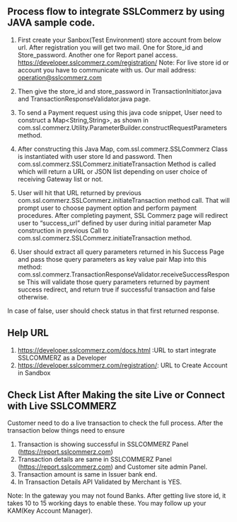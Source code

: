 
## Process flow to integrate SSLCommerz by using JAVA sample code.

1. First create your Sanbox(Test Environment) store account from below url. After registration you will get two mail. One for Store_id and Store_password. Another one for Report panel access.	
	   https://developer.sslcommerz.com/registration/
	   Note: For live store id or account you have to communicate with us. Our mail address: operation@sslcommerz.com
2. Then give the store_id and store_password in TransactionInitiator.java and TransactionResponseValidator.java page. 

3. To send a Payment request using this java code snippet, User need to construct a Map<String,String>, as shown in com.ssl.commerz.Utility.ParameterBuilder.constructRequestParameters method.

4. After constructing this Java Map, com.ssl.commerz.SSLCommerz Class is instantiated with user store Id and password. Then com.ssl.commerz.SSLCommerz.initiateTransaction Method is called which will return a URL or JSON list depending on user choice of receiving Gateway list or not.
5. User will hit that URL returned by previous com.ssl.commerz.SSLCommerz.initiateTransaction method call. That will prompt user to choose payment option and perform payment procedures. After completing payment, SSL Commerz page will redirect user to “success_url” defined by user during initial parameter Map construction in previous Call to com.ssl.commerz.SSLCommerz.initiateTransaction method.
6. User should extract all query parameters returned in his Success Page and pass those query parameters as key value pair Map into this method: com.ssl.commerz.TransactionResponseValidator.receiveSuccessResponse 
This will validate those query parameters returned by payment success redirect, and return true if successful transaction and false otherwise.

In case of false, user should check status in that first returned response.


## Help URL
 1. https://developer.sslcommerz.com/docs.html :URL to start integrate SSLCOMMERZ as a Developer 
 2. https://developer.sslcommerz.com/registration/: URL to Create Account in Sandbox

## Check List After Making the site Live or Connect with Live SSLCOMMERZ
Customer need to do a live transaction to check the full process. After the transaction below things need to ensure

1. Transaction is showing successful in SSLCOMMERZ Panel (https://report.sslcommerz.com)
2. Transaction details are same in SSLCOMMERZ Panel (https://report.sslcommerz.com) and Customer site admin Panel.
3. Transaction amount is same in Issuer bank end.
4. In Transaction Details API Validated by Merchant is YES.

Note: In the gateway you may not found Banks. After getting live store id, it takes 10 to 15 working days to enable these. You may follow up your KAM(Key Account Manager).
